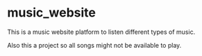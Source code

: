 # music_website
This is a music website platform to listen different types of music.

Also this a project so all songs might not be available to play.
